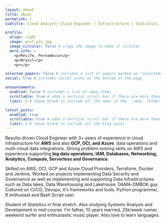 ```yaml
---
layout: about
title: about
permalink: /
subtitle: Cloud Analyst| Cloud Engineer | Infrastructure | Statistics | Systems Analysis and Development |

profile:
  align: right
  image: prof_pic.jpg
  image_circular: false # crops the image to make it circular
  more_info: >
    <p>Recife, Pernambuco</p> 
    <p>Brazil</p>
    <p></p>

selected_papers: false # includes a list of papers marked as "selected={true}"
social: true # includes social icons at the bottom of the page

announcements:
  enabled: false # includes a list of news items
  scrollable: true # adds a vertical scroll bar if there are more than 3 news items
  limit: 5 # leave blank to include all the news in the `_news` folder

latest_posts:
  enabled: true
  scrollable: true # adds a vertical scroll bar if there are more than 3 new posts items
  limit: 3 # leave blank to include all the blog posts
---
```


Results-driven Cloud Engineer with 3+ years of experience in cloud infrastructure for **AWS** and also **GCP, OCI, and Azure**, data operations and multi-cloud data integrations.
Strong problem-solving skills on AWS and experience supporting **big data operations, IAM, Databases, Networking, Analytics, Compute, Serverless and Governance**.  

Skilled on AWS, OCI, GCP and Azure Cloud Providers, Terraform, Docker and Jenkins. Worked on projects implementing Data Security and Governance as well as implementing and supporting Data Infrastructures such as Data lakes, Data Warehousing and Lakehouse. DAMA-DMBOK guy. Cultured on CI/CD, Devops, it's frameworks and tools. Python programmer, R enthusiast and Bash Script user.

Student of Statistics in final stretch. Also studying Systems Analysis and Development in mid-course. I'm father, 13 years married, 25k/week runner, weekend surfer and enthusiastic music player. Also love to learn languages.
